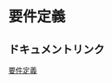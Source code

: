 # 要件定義

## ドキュメントリンク
[要件定義](https://docs.google.com/document/d/11cnajOAjM6kKesnPtTB3Na5OxPWY5VFxgOFOxl1C0ug/edit?tab=t.0)
